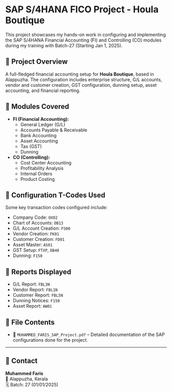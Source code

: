 # SAP S/4HANA FICO Project - Houla Boutique

This project showcases my hands-on work in configuring and implementing the SAP S/4HANA Financial Accounting (FI) and Controlling (CO) modules during my training with Batch-27 (Starting Jan 1, 2025).

## 📍 Project Overview
A full-fledged financial accounting setup for **Houla Boutique**, based in Alappuzha. The configuration includes enterprise structure, G/L accounts, vendor and customer creation, GST configuration, dunning setup, asset accounting, and financial reporting.

## 🧩 Modules Covered
- **FI (Financial Accounting):**
  - General Ledger (G/L)
  - Accounts Payable & Receivable
  - Bank Accounting
  - Asset Accounting
  - Tax (GST)
  - Dunning
- **CO (Controlling):**
  - Cost Center Accounting
  - Profitability Analysis
  - Internal Orders
  - Product Costing

## 🔧 Configuration T-Codes Used
Some key transaction codes configured include:
- Company Code: `OX02`
- Chart of Accounts: `OB13`
- G/L Account Creation: `FS00`
- Vendor Creation: `FK01`
- Customer Creation: `FD01`
- Asset Master: `AS01`
- GST Setup: `FTXP`, `OB40`
- Dunning: `F150`

## 📝 Reports Displayed
- G/L Report: `FBL3N`
- Vendor Report: `FBL1N`
- Customer Report: `FBL5N`
- Dunning Notices: `F150`
- Asset Report: `AW01`

## 📂 File Contents
- 📄 `MUHAMMED_FARIS_SAP_Project.pdf` – Detailed documentation of the SAP configurations done for the project.

---

## 📧 Contact
**Muhammed Faris**  
📍 Alappuzha, Kerala  
🗓️ Batch: 27 (01/01/2025)  

